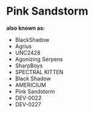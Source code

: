 # Pink Sandstorm

**also known as:**
- BlackShadow
- Agrius
- UNC2428
- Agonizing Serpens
- SharpBoys
- SPECTRAL KITTEN
- Black Shadow
- AMERICIUM
- Pink Sandstorm
- DEV-0022
- DEV-0227
